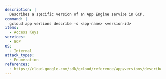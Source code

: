 ```yaml
---
description: |
  Describes a specific version of an App Engine service in GCP.
command: |
  gcloud app versions describe -s <app-name> <version-id>
items:
  - Access Keys
services:
  - GCP
OS:
  - Internal
attack_types:
  - Enumeration
references:
  - https://cloud.google.com/sdk/gcloud/reference/app/versions/describe
---
```

